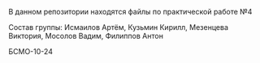 В данном репозитории находятся файлы по практической работе №4

Состав группы: Исмаилов Артём, Кузьмин Кирилл, Мезенцева Виктория, Мосолов Вадим, Филиппов Антон

БСМО-10-24
